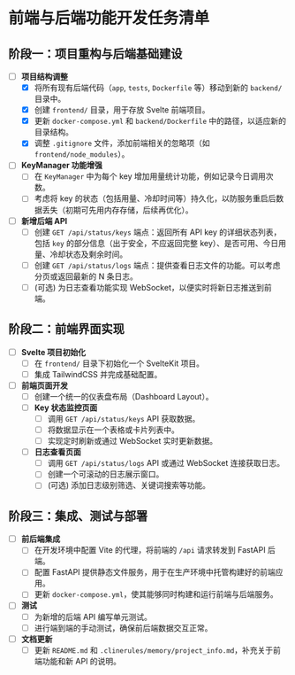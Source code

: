 # 前端与后端功能开发任务清单

## 阶段一：项目重构与后端基础建设

- [ ] **项目结构调整**
    - [x] 将所有现有后端代码（`app`, `tests`, `Dockerfile` 等）移动到新的 `backend/` 目录中。
    - [x] 创建 `frontend/` 目录，用于存放 Svelte 前端项目。
    - [x] 更新 `docker-compose.yml` 和 `backend/Dockerfile` 中的路径，以适应新的目录结构。
    - [x] 调整 `.gitignore` 文件，添加前端相关的忽略项（如 `frontend/node_modules`）。

- [ ] **KeyManager 功能增强**
    - [ ] 在 `KeyManager` 中为每个 key 增加用量统计功能，例如记录今日调用次数。
    - [ ] 考虑将 key 的状态（包括用量、冷却时间等）持久化，以防服务重启后数据丢失（初期可先用内存存储，后续再优化）。

- [ ] **新增后端 API**
    - [ ] 创建 `GET /api/status/keys` 端点：返回所有 API key 的详细状态列表，包括 `key` 的部分信息（出于安全，不应返回完整 key）、是否可用、今日用量、冷却状态及剩余时间。
    - [ ] 创建 `GET /api/status/logs` 端点：提供查看日志文件的功能。可以考虑分页或返回最新的 N 条日志。
    - [ ] (可选) 为日志查看功能实现 WebSocket，以便实时将新日志推送到前端。

## 阶段二：前端界面实现

- [ ] **Svelte 项目初始化**
    - [ ] 在 `frontend/` 目录下初始化一个 SvelteKit 项目。
    - [ ] 集成 TailwindCSS 并完成基础配置。

- [ ] **前端页面开发**
    - [ ] 创建一个统一的仪表盘布局（Dashboard Layout）。
    - [ ] **Key 状态监控页面**
        - [ ] 调用 `GET /api/status/keys` API 获取数据。
        - [ ] 将数据显示在一个表格或卡片列表中。
        - [ ] 实现定时刷新或通过 WebSocket 实时更新数据。
    - [ ] **日志查看页面**
        - [ ] 调用 `GET /api/status/logs` API 或通过 WebSocket 连接获取日志。
        - [ ] 创建一个可滚动的日志展示窗口。
        - [ ] (可选) 添加日志级别筛选、关键词搜索等功能。

## 阶段三：集成、测试与部署

- [ ] **前后端集成**
    - [ ] 在开发环境中配置 Vite 的代理，将前端的 `/api` 请求转发到 FastAPI 后端。
    - [ ] 配置 FastAPI 提供静态文件服务，用于在生产环境中托管构建好的前端应用。
    - [ ] 更新 `docker-compose.yml`，使其能够同时构建和运行前端与后端服务。

- [ ] **测试**
    - [ ] 为新增的后端 API 编写单元测试。
    - [ ] 进行端到端的手动测试，确保前后端数据交互正常。

- [ ] **文档更新**
    - [ ] 更新 `README.md` 和 `.clinerules/memory/project_info.md`，补充关于前端功能和新 API 的说明。
